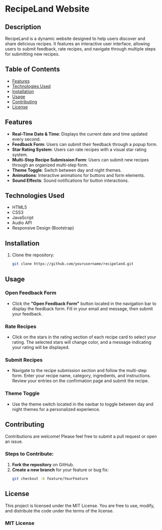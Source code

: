 # RecipeLand Website

## Description
RecipeLand is a dynamic website designed to help users discover and share delicious recipes. It features an interactive user interface, allowing users to submit feedback, rate recipes, and navigate through multiple steps for submitting new recipes.

## Table of Contents
- [Features](#features)
- [Technologies Used](#technologies-used)
- [Installation](#installation)
- [Usage](#usage)
- [Contributing](#contributing)
- [License](#license)

## Features
- **Real-Time Date & Time**: Displays the current date and time updated every second.
- **Feedback Form**: Users can submit their feedback through a popup form.
- **Star Rating System**: Users can rate recipes with a visual star rating system.
- **Multi-Step Recipe Submission Form**: Users can submit new recipes through an organized multi-step form.
- **Theme Toggle**: Switch between day and night themes.
- **Animations**: Interactive animations for buttons and form elements.
- **Sound Effects**: Sound notifications for button interactions.

## Technologies Used
- HTML5
- CSS3
- JavaScript
- Audio API
- Responsive Design (Bootstrap)

## Installation
1. Clone the repository:
   ```bash
   git clone https://github.com/yourusername/recipeland.git

## Usage

### Open Feedback Form
- Click the **"Open Feedback Form"** button located in the navigation bar to display the feedback form. Fill in your email and message, then submit your feedback.

### Rate Recipes
- Click on the stars in the rating section of each recipe card to select your rating. The selected stars will change color, and a message indicating your rating will be displayed.

### Submit Recipes
- Navigate to the recipe submission section and follow the multi-step form. Enter your recipe name, category, ingredients, and instructions. Review your entries on the confirmation page and submit the recipe.

### Theme Toggle
- Use the theme switch located in the navbar to toggle between day and night themes for a personalized experience.


## Contributing
Contributions are welcome! Please feel free to submit a pull request or open an issue.

### Steps to Contribute:
1. **Fork the repository** on GitHub.
2. **Create a new branch** for your feature or bug fix:
   ```bash
   git checkout -b feature/YourFeature

## License
This project is licensed under the MIT License. You are free to use, modify, and distribute the code under the terms of the license.

### MIT License

